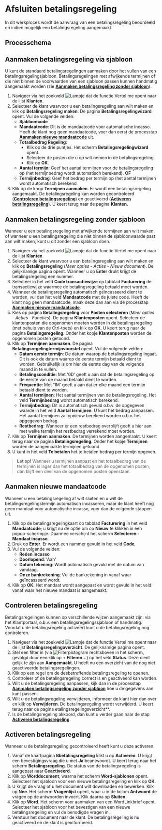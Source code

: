 # Afsluiten betalingsregeling

In dit werkproces wordt de aanvraag van een betalingsregeling beoordeeld en indien mogelijk een betalingsregeling aangemaakt.

## Processchema

## Aanmaken betalingsregeling via sjabloon
U kunt de standaard betalingsregelingen aanmaken door het vullen van een betalingsregelingsjabloon. Betalingsregelingen met afwijkende termijnen of die niet binnen de voorwaarden van een sjabloon passen kunnen handmatig aangemaakt worden (zie **[Aanmaken betalingsregeling zonder sjabloon](#aanmaken-betalingsregeling-zonder-sjabloon)**).

 1. Navigeer via het zoekveld ![Lampje dat de functie Vertel me opent](https://docs.microsoft.com/nl-NL/dynamics365/business-central/media/ui-search/search_small.png "Vertel me") naar de lijst **Klanten**.
 2. Selecteer de klant waarvoor u een betalingsregeling aan wilt maken en klik op **Betalingsregeling maken**. De pagina **Betalingsregelingwizard** opent. Vul de volgende velden: 
	-	**Sjablooncode**
	-	**Mandaatcode**: Dit is de mandaatcode voor automatische incasso. Heeft de klant nog geen mandaatcode, voer dan eerst de processtap **[Aanmaken nieuwe mandaatcode](#aanmaken-nieuwe-mandaatcode)** uit. 
	-	**Totaalbedrag Regeling**:
		-	Klik op de drie puntjes. Het scherm **Betalingsregelingwizard** opent. 
		-	Selecteer de posten die u op wilt nemen in de betalingsregeling.
		-	Klik op **OK**.
	-	**Aantal termijn**: Geef het aantal termijnen voor de betalingsregeling op (het termijnbedrag wordt automatisch berekend).
	**OF**
	-	**Termijnbedrag**: Geef het bedrag per termijn op (het aantal termijnen wordt automatisch berekend.
 3. Klik op de knop **Termijnen aanmaken**. Er wordt een betalingsregeling aangemaakt. De betalingsregeling kan worden gecontroleerd (**[Controleren betalingsregeling](#controleren-betalingsregeling)**) en geactiveerd (**[Activeren betalingsregeling](#activeren-betalingsregeling)**). U keert terug naar de pagina **Klanten**.


## Aanmaken betalingsregeling zonder sjabloon
Wanneer u een betalingsregeling met afwijkende termijnen aan wilt maken, of wanneer u een betalingsregeling die niet binnen de sjabloonwaarde past aan wilt maken, kunt u dit zonder een sjabloon doen. 

1. Navigeer via het zoekveld ![Lampje dat de functie Vertel me opent](https://docs.microsoft.com/nl-NL/dynamics365/business-central/media/ui-search/search_small.png "Vertel me wat u wilt doen") naar de lijst **Klanten**. 
2. Selecteer de klant waarvoor u een betalingsregeling aan wilt maken en klik op **Betalingsregeling** (*Meer opties - Acties - Nieuw document*). De gelijknamige pagina opent. Wanneer u op **Enter** drukt krijgt de betalingsregeling een nummer. 
3. Selecteer in het veld **Code transactiewijze** op tabblad **Facturering** de transactiewijze waarmee de betalingsregeling betaald moet worden. 
4. Wanneer de betalingsregeling automatisch geïncasseerd dient te worden, vul dan het veld **Mandaatcode** met de juiste code. Heeft de klant nog geen mandaatcode, maak deze dan aan via de processtap **[Aanmaken nieuwe mandaatcode](#aanmaken-nieuwe-mandaatcode)**.
5. Kies op pagina **Betalingsregeling** voor **Posten selecteren** (*Meer opties - Acties - Functies*). De pagina **Klantenposten** opent. Selecteer de klantenposten die opgenomen moeten worden in de betalingsregeling (met behulp van de Ctrl-toets) en klik op **OK**. U keert terug naar de pagina **Betalingsregeling**. Onder het kopje **Klantenposten** worden de opgenomen posten getoond.
6. Klik op **Termijnen aanmaken**. De pagina **Betalingsregelingtermijnvoorstel** opent. Vul de volgende velden:
	- **Datum eerste termijn**: De datum waarop de betalingsregeling ingaat. Dit is ook de datum waarop de eerste termijn betaald dient te worden. Gebruikelijk is om hier de eerste dag van de volgende maand in te vullen. 
	- **Betalingsconditie**: Met '0D' geeft u aan dat de betalingsregeling op de eerste van de maand betaald dient te worden.
	- **Frequentie**: Met '1M' geeft u aan dat er elke maand een termijn betaald dient te worden.
	- **Aantal termijnen**: Het aantal termijnen van de betalingsregeling. Het veld **Termijnbedrag** wordt automatisch berekend.
	- **Termijnbedrag**: Dit is automatisch gevuld o.b.v. de opgegeven waarde in het veld **Aantal termijnen**. U kunt het bedrag aanpassen. Het aantal termijnen zal opnieuw berekend worden o.b.v. het opgegeven bedrag. 
	- **Restbedrag**: Wanneer er een restbedrag overblijft geeft u hier aan met welke termijn het restbedrag verrekend moet worden.
7. Klik op **Termijnen aanmaken**. De termijnen worden aangemaakt. U keert terug naar de pagina **Betalingsregeling**. Onder het kopje **Termijnen** worden de aangemaakte termijnen getoond.
8.  U kunt in het veld **Te betalen** het te betalen bedrag per termijn opgeven.
>**Let op!** Wanneer u termijnen aanpast en het totaalbedrag van de termijnen is lager dan het totaalbedrag van de opgenomen posten, dan blijft een deel van de opgenomen posten openstaan.

## Aanmaken nieuwe mandaatcode

Wanneer u een betalingsregeling af wilt sluiten en u wilt de betalingsregelingstermijn automatisch incasseren, maar de klant heeft nog geen mandaat voor automatische incasso, voer dan de volgende stappen uit.

1. Klik op de betalingsregelingkaart op tabblad **Facturering** in het veld **Mandaatcode**; u krijgt nu de optie om op **Nieuw** te klikken in een popup-schermpje. Daarmee verschijnt het scherm **Selecteren - Mandaat incasso**.
2. Druk op **Enter**. Er wordt een nummer gevuld in het veld **Code**.
3. Vul de volgende velden:
	- **Reden incasso**
	- **Doorlopend**: 'Aan'
	- **Datum tekening**: Wordt automatisch gevuld met de datum van vandaag.
	- **Onze bankrekening**: Vul de bankrekening in vanaf waar geïncasseerd wordt. 
3. Klik op **OK**. Het mandaat wordt aangepast en wordt gevuld in het veld vanaf waar het nieuwe mandaat is aangemaakt. 

## Controleren betalingsregeling

Betalingsregelingen kunnen op verschillende wijzen aangemaakt zijn: via het Klantportaal, o.b.v. een betalingsregelingssjabloon of handmatig. Voordat u de betalingsregeling activeert kunt u de betalingsregeling nog controleren. 

1. Navigeer via het zoekveld ![Lampje dat de functie Vertel me opent](https://docs.microsoft.com/nl-NL/dynamics365/business-central/media/ui-search/search_small.png "Vertel me wat u wilt doen") naar de lijst **Betalingsregelingoverzicht**.  De gelijknamige pagina opent.
2. Stel een filter in (via ![Filterpictogram](https://docs.microsoft.com/nl-nl/dynamics365/business-central/media/ui-search/filter-icon.png "Pictogram Filter") rechtsboven in het scherm, gevolgd door een klik op **+ Filteren...**) op het veld **Status**. Deze dient gelijk te zijn aan **Aangemaakt**. U heeft nu een overzicht van de nog niet geactiveerde betalingsregelingen. 
3. Klik op een regel om de desbetreffende betalingsregeling te openen. 
4. Controleer of de betalingsregeling correct is en geactiveerd kan worden. 
5. Wilt u de betalingsregeling aanpassen, kijk dan in de processtap **[Aanmaken betalingsregeling zonder sjabloon](#aanmaken-betalingsregeling-zonder-sjabloon)** hoe u de gegevens aan kunt passen.
6. Wilt u de betalingsregeling verwijderen, informeer de klant hier dan over en klik op **Verwijderen**. De betalingsregeling wordt verwijderd. U keert terug naar de pagina etalingsregelingoverzicht**.
7. Is de betalingsregeling akkoord, dan kunt u verder gaan naar de stap **[Activeren betalingsregeling](#activeren-betalingsregeling)**. 

## Activeren betalingsregeling
Wanneer u de betalingsregeling gecontroleerd heeft kunt u deze activeren. 

1. Vanaf de kaartpagina **Bbetalingsregeling** klikt u op **Activeren**. U krijgt een bevestigingsvraag die u met **Ja** beantwoordt. U keert terug naar het scherm **Betalingsregeling**. De status van de betalingsregeling is aangepast naar **Geactiveerd**. 
2. Klik op **Worddocument**, waarna het scherm **Word-sjablonen** opent. Selecteer het sjabloon voor een nieuwe betalingsregeling en klik op **OK**. 
3. U krijgt de vraag of u het document wilt downloaden en bewerken. Klik op **Nee**. Het scherm **Vragenlijst** opent, waar u in de kolom **Antwoord** de vragen op de antwoorden invoert. Klik daarna op **Sluiten**. 
4. Klik op **Word**. Het scherm voor aanmaken van een WordLinkbrief opent. Selecteer het sjabloon voor het bevestigen van een nieuwe betalingsregeling en vul de benodigde vragen in. 
5. Verstuur het document naar de klant. De betalingsregeling is nu geactiveerd en de klant is geïnformeerd.



<!--stackedit_data:
eyJoaXN0b3J5IjpbMzgwNjU0Mjc3LDYyMzAwNTczOSwtMTM0MT
k1MjQ1MiwxNDYxOTY2NzI2LDQ4OTEyOTgxMiw4MDY4ODkwMTks
LTIwNTE0NTg2MTYsLTY5MjU0ODkzOCwxMDQ1MDg5MzUyLDE0Mj
Y4ODk1MjEsLTE0MjA4NTA1NzEsLTUzODk2NjEwNyw1NTAyNjU3
MzFdfQ==
-->